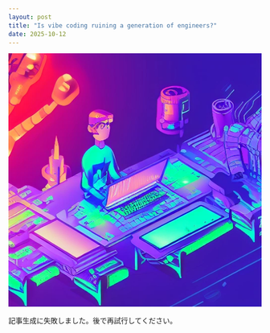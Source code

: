 ```yaml
---
layout: post
title: "Is vibe coding ruining a generation of engineers?"
date: 2025-10-12
---
```


![記事画像](assets/images/20251012_ai.png)

記事生成に失敗しました。後で再試行してください。
